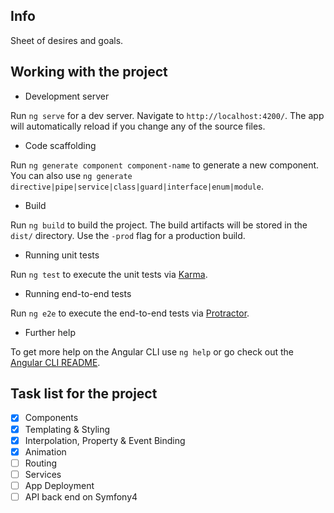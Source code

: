 ## Info

Sheet of desires and goals.

## Working with the project

- Development server

Run `ng serve` for a dev server. Navigate to `http://localhost:4200/`. The app will automatically reload if you change any of the source files.

- Code scaffolding

Run `ng generate component component-name` to generate a new component. You can also use `ng generate directive|pipe|service|class|guard|interface|enum|module`.

- Build

Run `ng build` to build the project. The build artifacts will be stored in the `dist/` directory. Use the `-prod` flag for a production build.

- Running unit tests

Run `ng test` to execute the unit tests via [Karma](https://karma-runner.github.io).

- Running end-to-end tests

Run `ng e2e` to execute the end-to-end tests via [Protractor](http://www.protractortest.org/).

- Further help

To get more help on the Angular CLI use `ng help` or go check out the [Angular CLI README](https://github.com/angular/angular-cli/blob/master/README.md).


## Task list for the project

- [x] Components
- [x] Templating & Styling
- [x] Interpolation, Property & Event Binding
- [x] Animation
- [ ] Routing 
- [ ] Services
- [ ] App Deployment
- [ ] API back end on Symfony4